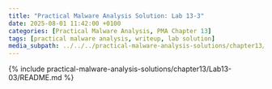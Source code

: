 ```yaml
---
title: "Practical Malware Analysis Solution: Lab 13-3"
date: 2025-08-01 11:42:00 +0100
categories: [Practical Malware Analysis, PMA Chapter 13]
tags: [practical malware analysis, writeup, lab solution]
media_subpath: ../../../practical-malware-analysis-solutions/chapter13/Lab13-03
---
```


{% include practical-malware-analysis-solutions/chapter13/Lab13-03/README.md %}